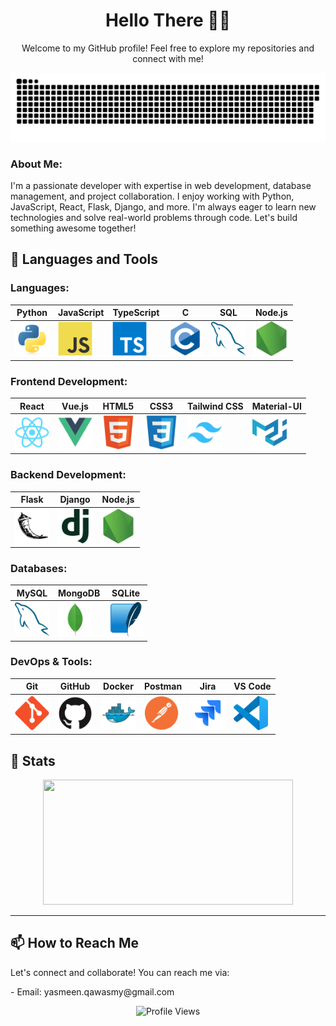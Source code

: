 <!-- Header Section -->
<h1 align="center">Hello There 🐱‍👤</h1>
<p align="center">Welcome to my GitHub profile! Feel free to explore my repositories and connect with me!</p>

<!-- GitHub Snake -->
<p align="center">
  <img width="1000" src="assets/github-snake.svg" alt="snake"/>
</p>

### About Me:
I'm a passionate developer with expertise in web development, database management, and project collaboration. I enjoy working with Python, JavaScript, React, Flask, Django, and more. I'm always eager to learn new technologies and solve real-world problems through code. Let's build something awesome together!

## 💢 Languages and Tools

### Languages:
| Python | JavaScript | TypeScript | C | SQL | Node.js |
|--------|------------|------------|---|-----|---------|
| <img src="https://github.com/devicons/devicon/blob/master/icons/python/python-original.svg" title="Python" alt="Python" width="55" height="55"/> | <img src="https://github.com/devicons/devicon/blob/master/icons/javascript/javascript-original.svg" title="JavaScript" alt="JavaScript" width="55" height="55"/> | <img src="https://github.com/devicons/devicon/blob/master/icons/typescript/typescript-original.svg" title="TypeScript" alt="TypeScript" width="55" height="55"/> | <img src="https://github.com/devicons/devicon/blob/master/icons/c/c-original.svg" title="C" alt="C" width="55" height="55"/> | <img src="https://github.com/devicons/devicon/blob/master/icons/mysql/mysql-original.svg" title="SQL" alt="SQL" width="55" height="55"/> | <img src="https://github.com/devicons/devicon/blob/master/icons/nodejs/nodejs-original.svg" title="Node.js" alt="Node.js" width="55" height="55"/> |

### Frontend Development:
| React | Vue.js | HTML5 | CSS3 | Tailwind CSS | Material-UI |
|-------|--------|-------|------|--------------|-------------|
| <img src="https://github.com/devicons/devicon/blob/master/icons/react/react-original.svg" title="React" alt="React" width="55" height="55"/> | <img src="https://github.com/devicons/devicon/blob/master/icons/vuejs/vuejs-original.svg" title="Vue.js" alt="Vue.js" width="55" height="55"/> | <img src="https://github.com/devicons/devicon/blob/master/icons/html5/html5-original.svg" title="HTML5" alt="HTML5" width="55" height="55"/> | <img src="https://github.com/devicons/devicon/blob/master/icons/css3/css3-original.svg" title="CSS3" alt="CSS3" width="55" height="55"/> | <img src="https://github.com/devicons/devicon/blob/master/icons/tailwindcss/tailwindcss-plain.svg" title="Tailwind CSS" alt="Tailwind CSS" width="55" height="55"/> | <img src="https://github.com/devicons/devicon/blob/master/icons/materialui/materialui-original.svg" title="Material-UI" alt="Material-UI" width="55" height="55"/> |

### Backend Development:
| Flask | Django | Node.js |
|-------|--------|---------|
| <img src="https://github.com/devicons/devicon/blob/master/icons/flask/flask-original.svg" title="Flask" alt="Flask" width="55" height="55"/> | <img src="https://github.com/devicons/devicon/blob/master/icons/django/django-plain.svg" title="Django" alt="Django" width="55" height="55"/> | <img src="https://github.com/devicons/devicon/blob/master/icons/nodejs/nodejs-original.svg" title="Node.js" alt="Node.js" width="55" height="55"/> |

### Databases:
| MySQL | MongoDB | SQLite |
|-------|---------|--------|
| <img src="https://github.com/devicons/devicon/blob/master/icons/mysql/mysql-original.svg" title="MySQL" alt="MySQL" width="55" height="55"/> | <img src="https://github.com/devicons/devicon/blob/master/icons/mongodb/mongodb-original.svg" title="MongoDB" alt="MongoDB" width="55" height="55"/> | <img src="https://github.com/devicons/devicon/blob/master/icons/sqlite/sqlite-original.svg" title="SQLite" alt="SQLite" width="55" height="55"/> |

### DevOps & Tools:
| Git | GitHub | Docker | Postman | Jira | VS Code |
|-----|--------|--------|---------|------|---------|
| <img src="https://github.com/devicons/devicon/blob/master/icons/git/git-original.svg" title="Git" alt="Git" width="55" height="55"/> | <img src="https://github.com/devicons/devicon/blob/master/icons/github/github-original.svg" title="GitHub" alt="GitHub" width="55" height="55"/> | <img src="https://github.com/devicons/devicon/blob/master/icons/docker/docker-original.svg" title="Docker" alt="Docker" width="55" height="55"/> | <img src="https://github.com/devicons/devicon/blob/master/icons/postman/postman-original.svg" title="Postman" alt="Postman" width="55" height="55"/> | <img src="https://github.com/devicons/devicon/blob/master/icons/jira/jira-original.svg" title="Jira" alt="Jira" width="55" height="55"/> | <img src="https://github.com/devicons/devicon/blob/master/icons/vscode/vscode-original.svg" title="VS Code" alt="VS Code" width="55" height="55"/> |

## 💢 Stats
<p align="center">
  <img width="400" height="200" src="https://github-readme-stats.vercel.app/api/top-langs/?username=yasmeenq&size_weight=0.0005&count_weight=0.3&layout=compact&theme=vision-friendly-dark">
</p>

---

<!-- How to Reach Me Section -->
<h2 align="left">📫 How to Reach Me</h2>
<p>
  Let's connect and collaborate! You can reach me via:
  <br>
</p>
  - Email: yasmeen.qawasmy@gmail.com
</p>


<div align="center">
  <img src="https://komarev.com/ghpvc/?username=yasmeenq&style=for-the-badge&color=orange" alt="Profile Views"/>
</div>

